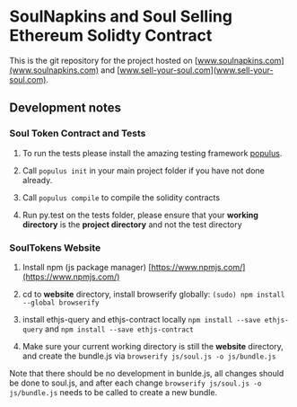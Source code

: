# SoulNapkins and Soul Selling Ethereum Solidty Contract

This is the git repository for the project hosted on
[www.soulnapkins.com](www.soulnapkins.com) and
[www.sell-your-soul.com](www.sell-your-soul.com).


## Development notes

### Soul Token Contract and Tests

1. To run the tests please install the amazing testing framework [populus](https://github.com/ethereum/populus).

2. Call `populus init` in your main project folder if you have not done already.

3. Call `populus compile` to compile the solidity contracts

3. Run py.test on the tests folder, please ensure that your **working directory** is the 
**project directory** and not the test directory


### SoulTokens Website

1. Install npm (js package manager) [https://www.npmjs.com/](https://www.npmjs.com/)

2. cd to **website** directory, install browserify globally: `(sudo) npm install --global browserify`

3. install ethjs-query and ethjs-contract locally `npm install --save ethjs-query` and
`npm install --save ethjs-contract`

4. Make sure your current working directory is still the **website** directory, and create the
bundle.js via `browserify js/soul.js -o js/bundle.js`


Note that there should be no development in bunlde.js, all changes should be done to
soul.js, and after each change `browserify js/soul.js -o js/bundle.js` needs to be
called to create a new bundle.
